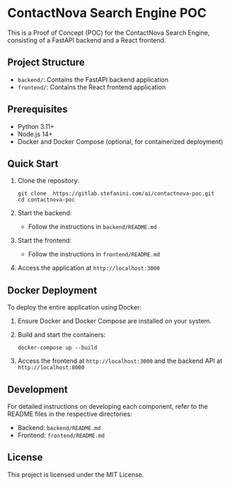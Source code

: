 # ContactNova Search Engine POC

This is a Proof of Concept (POC) for the ContactNova Search Engine, consisting of a FastAPI backend and a React frontend.

## Project Structure

- `backend/`: Contains the FastAPI backend application
- `frontend/`: Contains the React frontend application

## Prerequisites

- Python 3.11+
- Node.js 14+
- Docker and Docker Compose (optional, for containerized deployment)

## Quick Start

1. Clone the repository:
   ```
   git clone  https://gitlab.stefanini.com/ai/contactnova-poc.git
   cd contactnova-poc
   ```

2. Start the backend:
   - Follow the instructions in `backend/README.md`

3. Start the frontend:
   - Follow the instructions in `frontend/README.md`

4. Access the application at `http://localhost:3000`

## Docker Deployment

To deploy the entire application using Docker:

1. Ensure Docker and Docker Compose are installed on your system.

2. Build and start the containers:
   ```
   docker-compose up --build
   ```

3. Access the frontend at `http://localhost:3000` and the backend API at `http://localhost:8000`

## Development

For detailed instructions on developing each component, refer to the README files in the respective directories:

- Backend: `backend/README.md`
- Frontend: `frontend/README.md`

## License

This project is licensed under the MIT License.